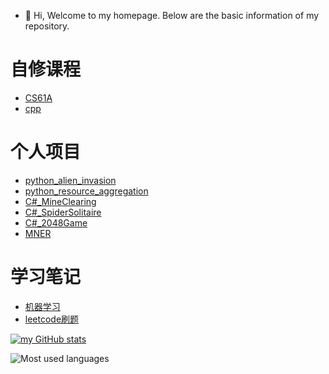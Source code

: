 - 👋 Hi, Welcome to my homepage. Below are the basic information of my repository.

# 自修课程
- [CS61A](https://github.com/fangtaoysu/CS61A)
- [cpp](https://github.com/fangtaoysu/cpp)


# 个人项目
- [python_alien_invasion](https://github.com/fangtaoysu/alien_invasion)
- [python_resource_aggregation](https://github.com/fangtaoysu/resource_aggregation)
- [C#_MineClearing](https://github.com/fangtaoysu/MineClearing)
- [C#_SpiderSolitaire](https://github.com/fangtaoysu/SpiderSolitaire)
- [C#_2048Game](https://github.com/fangtaoysu/2048Game)
- [MNER](https://github.com/fangtaoysu/MNER)

# 学习笔记
- [机器学习](https://github.com/fangtaoysu/MachineLearning)
- [leetcode刷题](https://github.com/fangtaoysu/leetcode_practice)

[![my GitHub stats](https://github-readme-stats.vercel.app/api?username=fangtaoysu&show_icons=true&theme=radical)](https://github.com/anuraghazra/github-readme-stats)

![Most used languages](https://github-readme-stats.vercel.app/api/top-langs/?username=fangtaoysu&layout=compact&hide_border=true&langs_count=10)
